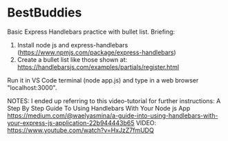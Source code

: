 # BestBuddies
Basic Express Handlebars practice with bullet list.
Briefing:
1) Install node js and express-handlebars (https://www.npmjs.com/package/express-handlebars)
2) Create a bullet list like those shown at: https://handlebarsjs.com/examples/partials/register.html

Run it in VS Code terminal (node app.js) and type in a web browser "localhost:3000".

NOTES:
I ended up referring to this video-tutorial for further instructions:
A Step By Step Guide To Using Handlebars With Your Node js App
https://medium.com/@waelyasmina/a-guide-into-using-handlebars-with-your-express-js-application-22b944443b65
VIDEO: https://www.youtube.com/watch?v=HxJzZ7fmUDQ
